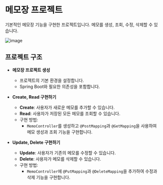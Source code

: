 # 메모장 프로젝트

기본적인 메모장 기능을 구현한 프로젝트입니다. 메모를 생성, 조회, 수정, 삭제할 수 있습니다.

![image](https://github.com/user-attachments/assets/b46bd5ab-43f9-4669-bf14-eb7283f87825)


## 프로젝트 구조

- **메모장 프로젝트 생성**
    - 프로젝트의 기본 환경을 설정합니다.
    - Spring Boot와 필요한 의존성을 포함합니다.

- **Create, Read 구현하기**
    - **Create**: 사용자가 새로운 메모를 추가할 수 있습니다.
    - **Read**: 사용자가 저장된 모든 메모를 조회할 수 있습니다.
    - 구현 방법:
        - `MemoController`를 생성하고 `@PostMapping`과 `@GetMapping`을 사용하여 메모 생성과 조회 기능을 구현합니다.

- **Update, Delete 구현하기**
    - **Update**: 사용자가 기존의 메모를 수정할 수 있습니다.
    - **Delete**: 사용자가 메모를 삭제할 수 있습니다.
    - 구현 방법:
        - `MemoController`에 `@PutMapping`과 `@DeleteMapping`을 추가하여 수정과 삭제 기능을 구현합니다.
